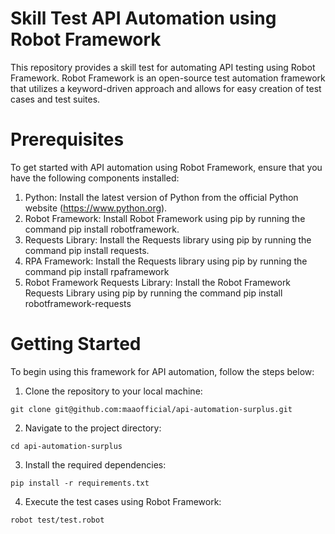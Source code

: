 # Skill Test API Automation using Robot Framework
This repository provides a skill test for automating API testing using Robot Framework. Robot Framework is an open-source test automation framework that utilizes a keyword-driven approach and allows for easy creation of test cases and test suites.

# Prerequisites
To get started with API automation using Robot Framework, ensure that you have the following components installed:

1. Python: Install the latest version of Python from the official Python website (https://www.python.org).
2. Robot Framework: Install Robot Framework using pip by running the command pip install robotframework.
3. Requests Library: Install the Requests library using pip by running the command pip install requests.
4. RPA Framework: Install the Requests library using pip by running the command pip install rpaframework
5. Robot Framework Requests Library: Install the Robot Framework Requests Library using pip by running the command pip install robotframework-requests

# Getting Started
To begin using this framework for API automation, follow the steps below:
1. Clone the repository to your local machine:
```
git clone git@github.com:maaofficial/api-automation-surplus.git
```
2. Navigate to the project directory:
```
cd api-automation-surplus
```
3. Install the required dependencies:
```
pip install -r requirements.txt
```
4. Execute the test cases using Robot Framework:
```
robot test/test.robot
```

